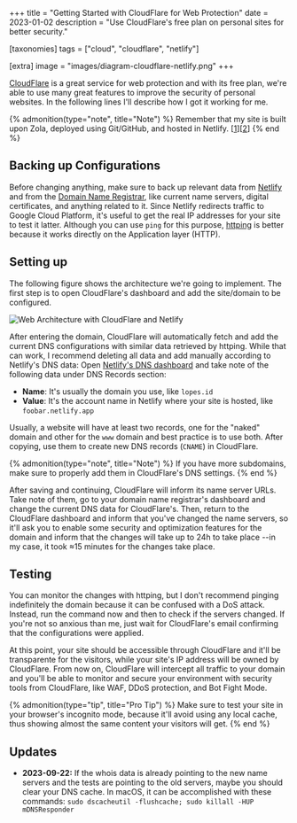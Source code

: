 +++
title = "Getting Started with CloudFlare for Web Protection"
date  = 2023-01-02
description = "Use CloudFlare's free plan on personal sites for better security."

[taxonomies]
tags = ["cloud", "cloudflare", "netlify"]

[extra]
image = "images/diagram-cloudflare-netlify.png"
+++

[CloudFlare](https://www.cloudflare.com/) is a great service for web protection and with its free plan, we're able to use many great features to improve the security of personal websites.  In the following lines I'll describe how I got it working for me.

{% admonition(type="note", title="Note") %}
Remember that my site is built upon Zola, deployed using Git/GitHub, and hosted in Netlify. [[1](@/2020-zola-sites-estaticos.md)][[2](@/2022-zola-change-theme.md)]
{% end %}


## Backing up Configurations

Before changing anything, make sure to back up relevant data from [Netlify](https://www.netlify.com/) and from the [Domain Name Registrar](https://en.wikipedia.org/wiki/Domain_name_registrar), like current name servers, digital certificates, and anything related to it.  Since Netlify redirects traffic to Google Cloud Platform, it's useful to get the real IP addresses for your site to test it latter.  Although you can use `ping` for this purpose, [httping](https://www.vanheusden.com/httping/) is better because it works directly on the Application layer (HTTP).


## Setting up

The following figure shows the architecture we're going to implement.  The first step is to open CloudFlare's dashboard and add the site/domain to be configured.

![Web Architecture with CloudFlare and Netlify](/images/diagram-cloudflare-netlify.png "Sequence diagram showing how the architecture works")

After entering the domain, CloudFlare will automatically fetch and add the current DNS configurations with similar data retrieved by httping.  While that can work, I recommend deleting all data and add manually according to Netlify's DNS data: Open [Netlify's DNS dashboard](https://docs.netlify.com/domains-https/netlify-dns/?_ga=2.53786856.179018823.1672665095-1288696901.1672665095) and take note of the following data under DNS Records section:

- **Name**: It's usually the domain you use, like `lopes.id`
- **Value**: It's the account name in Netlify where your site is hosted, like `foobar.netlify.app`

Usually, a website will have at least two records, one for the "naked" domain and other for the `www` domain and best practice is to use both.  After copying, use them to create new DNS records (`CNAME`) in CloudFlare.

{% admonition(type="note", title="Note") %}
If you have more subdomains, make sure to properly add them in CloudFlare's DNS settings.
{% end %}

After saving and continuing, CloudFlare will inform its name server URLs.  Take note of them, go to your domain name registrar's dashboard and change the current DNS data for CloudFlare's.  Then, return to the CloudFlare dashboard and inform that you've changed the name servers, so it'll ask you to enable some security and optimization features for the domain and inform that the changes will take up to 24h to take place --in my case, it took &approx;15 minutes for the changes take place.


## Testing

You can monitor the changes with httping, but I don't recommend pinging indefinitely the domain because it can be confused with a DoS attack.  Instead, run the command now and then to check if the servers changed.  If you're not so anxious than me, just wait for CloudFlare's email confirming that the configurations were applied.

At this point, your site should be accessible through CloudFlare and it'll be transparente for the visitors, while your site's IP address will be owned by CloudFlare.  From now on, CloudFlare will intercept all traffic to your domain and you'll be able to monitor and secure your environment with security tools from CloudFlare, like WAF, DDoS protection, and Bot Fight Mode.

{% admonition(type="tip", title="Pro Tip") %}
Make sure to test your site in your browser's incognito mode, because it'll avoid using any local cache, thus showing almost the same content your visitors will get.
{% end %}


## Updates

- **2023-09-22:** If the whois data is already pointing to the new name servers and the tests are pointing to the old servers, maybe you should clear your DNS cache. In macOS, it can be accomplished with these commands: `sudo dscacheutil -flushcache; sudo killall -HUP mDNSResponder`
